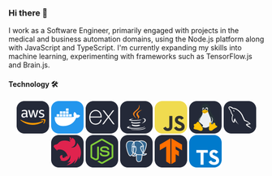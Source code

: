 ### Hi there 👋

I work as a Software Engineer, primarily engaged with projects in the medical and business automation domains, using the Node.js platform along with JavaScript and TypeScript. I'm currently expanding my skills into machine learning, experimenting with frameworks such as TensorFlow.js and Brain.js.

#### Technology 🛠️

<p align="center">
  <img src="./src/icons/AWS-Dark.svg" alt="AWS"/>
  <img src="./src/icons/Docker.svg" alt="Docker"/>
  <img src="./src/icons/ExpressJS-Dark.svg" alt="ExpressJS"/>
  <img src="./src/icons/Java-Dark.svg" alt="Java"/>
  <img src="./src/icons/JavaScript.svg" alt="JavaScript"/>
  <img src="./src/icons/Linux-Dark.svg" alt="Linux"/>
  <img src="./src/icons/MySQL-Dark.svg" alt="MySQL"/>
  <img src="./src/icons/NestJS-Dark.svg" alt="NestJS"/>
  <img src="./src/icons/NodeJS-Dark.svg" alt="NodeJS"/>
  <img src="./src/icons/PostgreSQL-Dark.svg" alt="PostgreSQL"/>
  <img src="./src/icons/TensorFlow-Dark.svg" alt="TensorFlow"/>
  <img src="./src/icons/TypeScript.svg" alt="TypeScript"/>
</p>
